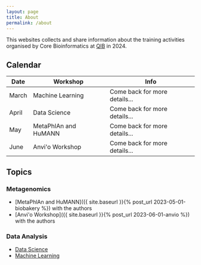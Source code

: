 ```yaml
---
layout: page
title: About
permalink: /about
---
```


This websites collects and share information about the training activities organised by Core Bioinformatics at [QIB](https://www.quadram.ac.uk) in 2024.

## Calendar

| Date       | Workshop                   | Info                        |
|------------|----------------------------|-----------------------------|
| March      | Machine Learning           | Come back for more details...          |
| April      | Data Science               | Come back for more details...          |
| May        | MetaPhlAn and HuMANN       | Come back for more details...          |
| June       | Anvi'o Workshop            | Come back for more details...          |

## Topics

### Metagenomics

* [MetaPhlAn and HuMANN]({{ site.baseurl }}{% post_url 2023-05-01-biobakery %}) with the authors
* [Anvi'o Workshop]({{ site.baseurl }}{% post_url 2023-06-01-anvio %}) with the authors

### Data Analysis

* [Data Science](/workshops/data-science)
* [Machine Learning](/workshops/machine-learning)
